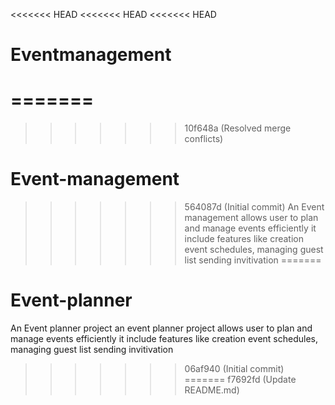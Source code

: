 <<<<<<< HEAD
<<<<<<< HEAD
<<<<<<< HEAD
# Eventmanagement
=======
=======
>>>>>>> 10f648a (Resolved merge conflicts)
# Event-management
>>>>>>> 564087d (Initial commit)
An Event management allows user to plan and manage events efficiently it include features like creation event schedules, managing guest list sending invitivation 
=======
# Event-planner
An Event planner project an event planner project allows user to plan and manage events efficiently it include features like creation event schedules, managing guest list sending invitivation 
>>>>>>> 06af940 (Initial commit)
=======
>>>>>>> f7692fd (Update README.md)
